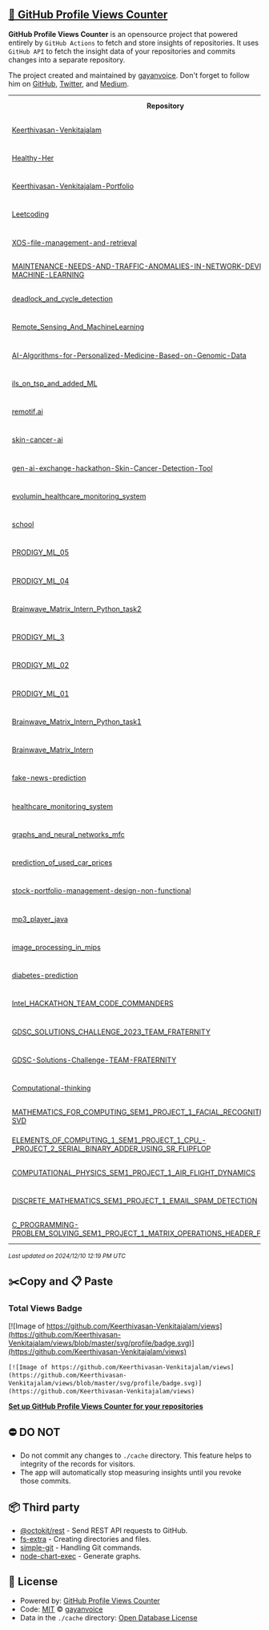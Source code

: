 ## [🚀 GitHub Profile Views Counter](https://github.com/gayanvoice/github-profile-views-counter)
**GitHub Profile Views Counter** is an opensource project that powered entirely by  `GitHub Actions` to fetch and store insights of repositories.
It uses `GitHub API` to fetch the insight data of your repositories and commits changes into a separate repository.

The project created and maintained by [gayanvoice](https://github.com/gayanvoice). Don't forget to follow him on [GitHub](https://github.com/gayanvoice), [Twitter](https://twitter.com/gayanvoice), and [Medium](https://gayanvoice.medium.com/).

<table>
	<tr>
		<th>
			Repository
		</th>
		<th>
			Last Updated
		</th>
		<th>
			Unique
		</th>
		<th>
			Views
		</th>
	</tr>
	<tr>
		<td>
			<a href="https://github.com/Keerthivasan-Venkitajalam/views/tree/master/readme/743233508/year.md">
				Keerthivasan-Venkitajalam
			</a>
		</td>
		<td>
			2024/12/8 12:00 AM UTC
		</td>
		<td>
			16
		</td>
		<td>
			<img alt="Response time graph" src="https://github.com/Keerthivasan-Venkitajalam/views/raw/master/graph/743233508/small/year.png" height="20"> 178
		</td>
	</tr>
	<tr>
		<td>
			<a href="https://github.com/Keerthivasan-Venkitajalam/views/tree/master/readme/898789370/year.md">
				Healthy-Her
			</a>
		</td>
		<td>
			2024/12/8 12:00 AM UTC
		</td>
		<td>
			21
		</td>
		<td>
			<img alt="Response time graph" src="https://github.com/Keerthivasan-Venkitajalam/views/raw/master/graph/898789370/small/year.png" height="20"> 134
		</td>
	</tr>
	<tr>
		<td>
			<a href="https://github.com/Keerthivasan-Venkitajalam/views/tree/master/readme/898470849/year.md">
				Keerthivasan-Venkitajalam-Portfolio
			</a>
		</td>
		<td>
			2024/12/8 12:00 AM UTC
		</td>
		<td>
			16
		</td>
		<td>
			<img alt="Response time graph" src="https://github.com/Keerthivasan-Venkitajalam/views/raw/master/graph/898470849/small/year.png" height="20"> 229
		</td>
	</tr>
	<tr>
		<td>
			<a href="https://github.com/Keerthivasan-Venkitajalam/views/tree/master/readme/821558039/year.md">
				Leetcoding
			</a>
		</td>
		<td>
			2024/12/8 12:42 AM UTC
		</td>
		<td>
			5
		</td>
		<td>
			<img alt="Response time graph" src="https://github.com/Keerthivasan-Venkitajalam/views/raw/master/graph/821558039/small/year.png" height="20"> 6
		</td>
	</tr>
	<tr>
		<td>
			<a href="https://github.com/Keerthivasan-Venkitajalam/views/tree/master/readme/891347810/year.md">
				XOS-file-management-and-retrieval
			</a>
		</td>
		<td>
			2024/12/8 12:00 AM UTC
		</td>
		<td>
			7
		</td>
		<td>
			<img alt="Response time graph" src="https://github.com/Keerthivasan-Venkitajalam/views/raw/master/graph/891347810/small/year.png" height="20"> 10
		</td>
	</tr>
	<tr>
		<td>
			<a href="https://github.com/Keerthivasan-Venkitajalam/views/tree/master/readme/890961775/year.md">
				MAINTENANCE-NEEDS-AND-TRAFFIC-ANOMALIES-IN-NETWORK-DEVICES-USING-MACHINE-LEARNING
			</a>
		</td>
		<td>
			2024/12/8 12:42 AM UTC
		</td>
		<td>
			10
		</td>
		<td>
			<img alt="Response time graph" src="https://github.com/Keerthivasan-Venkitajalam/views/raw/master/graph/890961775/small/year.png" height="20"> 14
		</td>
	</tr>
	<tr>
		<td>
			<a href="https://github.com/Keerthivasan-Venkitajalam/views/tree/master/readme/890958003/year.md">
				deadlock_and_cycle_detection
			</a>
		</td>
		<td>
			2024/12/8 12:43 AM UTC
		</td>
		<td>
			5
		</td>
		<td>
			<img alt="Response time graph" src="https://github.com/Keerthivasan-Venkitajalam/views/raw/master/graph/890958003/small/year.png" height="20"> 5
		</td>
	</tr>
	<tr>
		<td>
			<a href="https://github.com/Keerthivasan-Venkitajalam/views/tree/master/readme/890948303/year.md">
				Remote_Sensing_And_MachineLearning
			</a>
		</td>
		<td>
			2024/12/8 12:43 AM UTC
		</td>
		<td>
			1
		</td>
		<td>
			<img alt="Response time graph" src="https://github.com/Keerthivasan-Venkitajalam/views/raw/master/graph/890948303/small/year.png" height="20"> 3
		</td>
	</tr>
	<tr>
		<td>
			<a href="https://github.com/Keerthivasan-Venkitajalam/views/tree/master/readme/842817597/year.md">
				AI-Algorithms-for-Personalized-Medicine-Based-on-Genomic-Data
			</a>
		</td>
		<td>
			2024/12/8 12:43 AM UTC
		</td>
		<td>
			8
		</td>
		<td>
			<img alt="Response time graph" src="https://github.com/Keerthivasan-Venkitajalam/views/raw/master/graph/842817597/small/year.png" height="20"> 21
		</td>
	</tr>
	<tr>
		<td>
			<a href="https://github.com/Keerthivasan-Venkitajalam/views/tree/master/readme/890463104/year.md">
				ils_on_tsp_and_added_ML
			</a>
		</td>
		<td>
			2024/12/8 12:43 AM UTC
		</td>
		<td>
			1
		</td>
		<td>
			<img alt="Response time graph" src="https://github.com/Keerthivasan-Venkitajalam/views/raw/master/graph/890463104/small/year.png" height="20"> 1
		</td>
	</tr>
	<tr>
		<td>
			<a href="https://github.com/Keerthivasan-Venkitajalam/views/tree/master/readme/879207401/year.md">
				remotif.ai
			</a>
		</td>
		<td>
			2024/12/8 12:00 AM UTC
		</td>
		<td>
			10
		</td>
		<td>
			<img alt="Response time graph" src="https://github.com/Keerthivasan-Venkitajalam/views/raw/master/graph/879207401/small/year.png" height="20"> 25
		</td>
	</tr>
	<tr>
		<td>
			<a href="https://github.com/Keerthivasan-Venkitajalam/views/tree/master/readme/866473980/year.md">
				skin-cancer-ai
			</a>
		</td>
		<td>
			2024/12/8 12:43 AM UTC
		</td>
		<td>
			3
		</td>
		<td>
			<img alt="Response time graph" src="https://github.com/Keerthivasan-Venkitajalam/views/raw/master/graph/866473980/small/year.png" height="20"> 14
		</td>
	</tr>
	<tr>
		<td>
			<a href="https://github.com/Keerthivasan-Venkitajalam/views/tree/master/readme/865307729/year.md">
				gen-ai-exchange-hackathon-Skin-Cancer-Detection-Tool
			</a>
		</td>
		<td>
			2024/12/8 12:43 AM UTC
		</td>
		<td>
			1
		</td>
		<td>
			<img alt="Response time graph" src="https://github.com/Keerthivasan-Venkitajalam/views/raw/master/graph/865307729/small/year.png" height="20"> 3
		</td>
	</tr>
	<tr>
		<td>
			<a href="https://github.com/Keerthivasan-Venkitajalam/views/tree/master/readme/851707952/year.md">
				evolumin_healthcare_monitoring_system
			</a>
		</td>
		<td>
			2024/12/8 12:43 AM UTC
		</td>
		<td>
			3
		</td>
		<td>
			<img alt="Response time graph" src="https://github.com/Keerthivasan-Venkitajalam/views/raw/master/graph/851707952/small/year.png" height="20"> 3
		</td>
	</tr>
	<tr>
		<td>
			<a href="https://github.com/Keerthivasan-Venkitajalam/views/tree/master/readme/827776859/year.md">
				school
			</a>
		</td>
		<td>
			2024/12/8 12:44 AM UTC
		</td>
		<td>
			1
		</td>
		<td>
			<img alt="Response time graph" src="https://github.com/Keerthivasan-Venkitajalam/views/raw/master/graph/827776859/small/year.png" height="20"> 1
		</td>
	</tr>
	<tr>
		<td>
			<a href="https://github.com/Keerthivasan-Venkitajalam/views/tree/master/readme/822210243/year.md">
				PRODIGY_ML_05
			</a>
		</td>
		<td>
			2024/12/8 12:44 AM UTC
		</td>
		<td>
			2
		</td>
		<td>
			<img alt="Response time graph" src="https://github.com/Keerthivasan-Venkitajalam/views/raw/master/graph/822210243/small/year.png" height="20"> 6
		</td>
	</tr>
	<tr>
		<td>
			<a href="https://github.com/Keerthivasan-Venkitajalam/views/tree/master/readme/821873466/year.md">
				PRODIGY_ML_04
			</a>
		</td>
		<td>
			2024/12/8 12:44 AM UTC
		</td>
		<td>
			2
		</td>
		<td>
			<img alt="Response time graph" src="https://github.com/Keerthivasan-Venkitajalam/views/raw/master/graph/821873466/small/year.png" height="20"> 6
		</td>
	</tr>
	<tr>
		<td>
			<a href="https://github.com/Keerthivasan-Venkitajalam/views/tree/master/readme/821553438/year.md">
				Brainwave_Matrix_Intern_Python_task2
			</a>
		</td>
		<td>
			2024/12/8 12:44 AM UTC
		</td>
		<td>
			2
		</td>
		<td>
			<img alt="Response time graph" src="https://github.com/Keerthivasan-Venkitajalam/views/raw/master/graph/821553438/small/year.png" height="20"> 6
		</td>
	</tr>
	<tr>
		<td>
			<a href="https://github.com/Keerthivasan-Venkitajalam/views/tree/master/readme/820841628/year.md">
				PRODIGY_ML_3
			</a>
		</td>
		<td>
			2024/12/8 12:44 AM UTC
		</td>
		<td>
			3
		</td>
		<td>
			<img alt="Response time graph" src="https://github.com/Keerthivasan-Venkitajalam/views/raw/master/graph/820841628/small/year.png" height="20"> 8
		</td>
	</tr>
	<tr>
		<td>
			<a href="https://github.com/Keerthivasan-Venkitajalam/views/tree/master/readme/820564269/year.md">
				PRODIGY_ML_02
			</a>
		</td>
		<td>
			2024/12/8 12:44 AM UTC
		</td>
		<td>
			2
		</td>
		<td>
			<img alt="Response time graph" src="https://github.com/Keerthivasan-Venkitajalam/views/raw/master/graph/820564269/small/year.png" height="20"> 6
		</td>
	</tr>
	<tr>
		<td>
			<a href="https://github.com/Keerthivasan-Venkitajalam/views/tree/master/readme/820557451/year.md">
				PRODIGY_ML_01
			</a>
		</td>
		<td>
			2024/12/8 12:44 AM UTC
		</td>
		<td>
			3
		</td>
		<td>
			<img alt="Response time graph" src="https://github.com/Keerthivasan-Venkitajalam/views/raw/master/graph/820557451/small/year.png" height="20"> 9
		</td>
	</tr>
	<tr>
		<td>
			<a href="https://github.com/Keerthivasan-Venkitajalam/views/tree/master/readme/817280671/year.md">
				Brainwave_Matrix_Intern_Python_task1
			</a>
		</td>
		<td>
			2024/12/8 12:44 AM UTC
		</td>
		<td>
			2
		</td>
		<td>
			<img alt="Response time graph" src="https://github.com/Keerthivasan-Venkitajalam/views/raw/master/graph/817280671/small/year.png" height="20"> 6
		</td>
	</tr>
	<tr>
		<td>
			<a href="https://github.com/Keerthivasan-Venkitajalam/views/tree/master/readme/817272612/year.md">
				Brainwave_Matrix_Intern
			</a>
		</td>
		<td>
			2024/12/8 12:44 AM UTC
		</td>
		<td>
			2
		</td>
		<td>
			<img alt="Response time graph" src="https://github.com/Keerthivasan-Venkitajalam/views/raw/master/graph/817272612/small/year.png" height="20"> 6
		</td>
	</tr>
	<tr>
		<td>
			<a href="https://github.com/Keerthivasan-Venkitajalam/views/tree/master/readme/815972086/year.md">
				fake-news-prediction
			</a>
		</td>
		<td>
			2024/12/8 12:45 AM UTC
		</td>
		<td>
			1
		</td>
		<td>
			<img alt="Response time graph" src="https://github.com/Keerthivasan-Venkitajalam/views/raw/master/graph/815972086/small/year.png" height="20"> 1
		</td>
	</tr>
	<tr>
		<td>
			<a href="https://github.com/Keerthivasan-Venkitajalam/views/tree/master/readme/812246391/year.md">
				healthcare_monitoring_system
			</a>
		</td>
		<td>
			2024/12/8 12:45 AM UTC
		</td>
		<td>
			3
		</td>
		<td>
			<img alt="Response time graph" src="https://github.com/Keerthivasan-Venkitajalam/views/raw/master/graph/812246391/small/year.png" height="20"> 17
		</td>
	</tr>
	<tr>
		<td>
			<a href="https://github.com/Keerthivasan-Venkitajalam/views/tree/master/readme/812230052/year.md">
				graphs_and_neural_networks_mfc
			</a>
		</td>
		<td>
			2024/12/8 12:45 AM UTC
		</td>
		<td>
			2
		</td>
		<td>
			<img alt="Response time graph" src="https://github.com/Keerthivasan-Venkitajalam/views/raw/master/graph/812230052/small/year.png" height="20"> 2
		</td>
	</tr>
	<tr>
		<td>
			<a href="https://github.com/Keerthivasan-Venkitajalam/views/tree/master/readme/812231793/year.md">
				prediction_of_used_car_prices
			</a>
		</td>
		<td>
			2024/12/8 12:45 AM UTC
		</td>
		<td>
			1
		</td>
		<td>
			<img alt="Response time graph" src="https://github.com/Keerthivasan-Venkitajalam/views/raw/master/graph/812231793/small/year.png" height="20"> 1
		</td>
	</tr>
	<tr>
		<td>
			<a href="https://github.com/Keerthivasan-Venkitajalam/views/tree/master/readme/812228891/year.md">
				stock-portfolio-management-design-non-functional
			</a>
		</td>
		<td>
			2024/12/8 12:45 AM UTC
		</td>
		<td>
			1
		</td>
		<td>
			<img alt="Response time graph" src="https://github.com/Keerthivasan-Venkitajalam/views/raw/master/graph/812228891/small/year.png" height="20"> 1
		</td>
	</tr>
	<tr>
		<td>
			<a href="https://github.com/Keerthivasan-Venkitajalam/views/tree/master/readme/812226589/year.md">
				mp3_player_java
			</a>
		</td>
		<td>
			2024/12/8 12:45 AM UTC
		</td>
		<td>
			2
		</td>
		<td>
			<img alt="Response time graph" src="https://github.com/Keerthivasan-Venkitajalam/views/raw/master/graph/812226589/small/year.png" height="20"> 2
		</td>
	</tr>
	<tr>
		<td>
			<a href="https://github.com/Keerthivasan-Venkitajalam/views/tree/master/readme/812048146/year.md">
				image_processing_in_mips
			</a>
		</td>
		<td>
			2024/12/8 12:45 AM UTC
		</td>
		<td>
			1
		</td>
		<td>
			<img alt="Response time graph" src="https://github.com/Keerthivasan-Venkitajalam/views/raw/master/graph/812048146/small/year.png" height="20"> 1
		</td>
	</tr>
	<tr>
		<td>
			<a href="https://github.com/Keerthivasan-Venkitajalam/views/tree/master/readme/806569259/year.md">
				diabetes-prediction
			</a>
		</td>
		<td>
			2024/12/8 12:45 AM UTC
		</td>
		<td>
			1
		</td>
		<td>
			<img alt="Response time graph" src="https://github.com/Keerthivasan-Venkitajalam/views/raw/master/graph/806569259/small/year.png" height="20"> 1
		</td>
	</tr>
	<tr>
		<td>
			<a href="https://github.com/Keerthivasan-Venkitajalam/views/tree/master/readme/767313267/year.md">
				Intel_HACKATHON_TEAM_CODE_COMMANDERS
			</a>
		</td>
		<td>
			2024/12/8 12:46 AM UTC
		</td>
		<td>
			0
		</td>
		<td>
			<img alt="Response time graph" src="https://github.com/Keerthivasan-Venkitajalam/views/raw/master/graph/767313267/small/year.png" height="20"> 0
		</td>
	</tr>
	<tr>
		<td>
			<a href="https://github.com/Keerthivasan-Venkitajalam/views/tree/master/readme/763072915/year.md">
				GDSC_SOLUTIONS_CHALLENGE_2023_TEAM_FRATERNITY
			</a>
		</td>
		<td>
			2024/12/8 12:00 AM UTC
		</td>
		<td>
			3
		</td>
		<td>
			<img alt="Response time graph" src="https://github.com/Keerthivasan-Venkitajalam/views/raw/master/graph/763072915/small/year.png" height="20"> 5
		</td>
	</tr>
	<tr>
		<td>
			<a href="https://github.com/Keerthivasan-Venkitajalam/views/tree/master/readme/744316609/year.md">
				GDSC-Solutions-Challenge-TEAM-FRATERNITY
			</a>
		</td>
		<td>
			2024/12/8 12:46 AM UTC
		</td>
		<td>
			5
		</td>
		<td>
			<img alt="Response time graph" src="https://github.com/Keerthivasan-Venkitajalam/views/raw/master/graph/744316609/small/year.png" height="20"> 12
		</td>
	</tr>
	<tr>
		<td>
			<a href="https://github.com/Keerthivasan-Venkitajalam/views/tree/master/readme/751849429/year.md">
				Computational-thinking
			</a>
		</td>
		<td>
			2024/12/8 12:46 AM UTC
		</td>
		<td>
			0
		</td>
		<td>
			<img alt="Response time graph" src="https://github.com/Keerthivasan-Venkitajalam/views/raw/master/graph/751849429/small/year.png" height="20"> 0
		</td>
	</tr>
	<tr>
		<td>
			<a href="https://github.com/Keerthivasan-Venkitajalam/views/tree/master/readme/743191581/year.md">
				MATHEMATICS_FOR_COMPUTING_SEM1_PROJECT_1_FACIAL_RECOGNITION_USING_PCA-SVD
			</a>
		</td>
		<td>
			2024/12/8 12:46 AM UTC
		</td>
		<td>
			1
		</td>
		<td>
			<img alt="Response time graph" src="https://github.com/Keerthivasan-Venkitajalam/views/raw/master/graph/743191581/small/year.png" height="20"> 1
		</td>
	</tr>
	<tr>
		<td>
			<a href="https://github.com/Keerthivasan-Venkitajalam/views/tree/master/readme/743191862/year.md">
				ELEMENTS_OF_COMPUTING_1_SEM1_PROJECT_1_CPU_-_PROJECT_2_SERIAL_BINARY_ADDER_USING_SR_FLIPFLOP
			</a>
		</td>
		<td>
			2024/12/8 12:46 AM UTC
		</td>
		<td>
			1
		</td>
		<td>
			<img alt="Response time graph" src="https://github.com/Keerthivasan-Venkitajalam/views/raw/master/graph/743191862/small/year.png" height="20"> 1
		</td>
	</tr>
	<tr>
		<td>
			<a href="https://github.com/Keerthivasan-Venkitajalam/views/tree/master/readme/743190582/year.md">
				COMPUTATIONAL_PHYSICS_SEM1_PROJECT_1_AIR_FLIGHT_DYNAMICS
			</a>
		</td>
		<td>
			2024/12/8 12:46 AM UTC
		</td>
		<td>
			1
		</td>
		<td>
			<img alt="Response time graph" src="https://github.com/Keerthivasan-Venkitajalam/views/raw/master/graph/743190582/small/year.png" height="20"> 1
		</td>
	</tr>
	<tr>
		<td>
			<a href="https://github.com/Keerthivasan-Venkitajalam/views/tree/master/readme/743040344/year.md">
				DISCRETE_MATHEMATICS_SEM1_PROJECT_1_EMAIL_SPAM_DETECTION
			</a>
		</td>
		<td>
			2024/12/8 12:46 AM UTC
		</td>
		<td>
			0
		</td>
		<td>
			<img alt="Response time graph" src="https://github.com/Keerthivasan-Venkitajalam/views/raw/master/graph/743040344/small/year.png" height="20"> 0
		</td>
	</tr>
	<tr>
		<td>
			<a href="https://github.com/Keerthivasan-Venkitajalam/views/tree/master/readme/741767733/year.md">
				C_PROGRAMMING-PROBLEM_SOLVING_SEM1_PROJECT_1_MATRIX_OPERATIONS_HEADER_FILE_CREATION
			</a>
		</td>
		<td>
			2024/12/8 12:47 AM UTC
		</td>
		<td>
			1
		</td>
		<td>
			<img alt="Response time graph" src="https://github.com/Keerthivasan-Venkitajalam/views/raw/master/graph/741767733/small/year.png" height="20"> 1
		</td>
	</tr>
</table>

<small><i>Last updated on 2024/12/10 12:19 PM UTC</i></small>

## ✂️Copy and 📋 Paste
### Total Views Badge
[![Image of https://github.com/Keerthivasan-Venkitajalam/views](https://github.com/Keerthivasan-Venkitajalam/views/blob/master/svg/profile/badge.svg)](https://github.com/Keerthivasan-Venkitajalam/views)

```readme
[![Image of https://github.com/Keerthivasan-Venkitajalam/views](https://github.com/Keerthivasan-Venkitajalam/views/blob/master/svg/profile/badge.svg)](https://github.com/Keerthivasan-Venkitajalam/views)
```
[**Set up GitHub Profile Views Counter for your repositories**](https://github.com/gayanvoice/github-profile-views-counter)
## ⛔ DO NOT
- Do not commit any changes to `./cache` directory. This feature helps to integrity of the records for visitors.
- The app will automatically stop measuring insights until you revoke those commits.
## 📦 Third party

- [@octokit/rest](https://www.npmjs.com/package/@octokit/rest) - Send REST API requests to GitHub.
- [fs-extra](https://www.npmjs.com/package/fs-extra) - Creating directories and files.
- [simple-git](https://www.npmjs.com/package/simple-git) - Handling Git commands.
- [node-chart-exec](https://www.npmjs.com/package/node-chart-exec) - Generate graphs.
## 📄 License
- Powered by: [GitHub Profile Views Counter](https://github.com/gayanvoice/github-profile-views-counter)
- Code: [MIT](./LICENSE) © [gayanvoice](https://github.com/gayanvoice)
- Data in the `./cache` directory: [Open Database License](https://opendatacommons.org/licenses/odbl/1-0/)